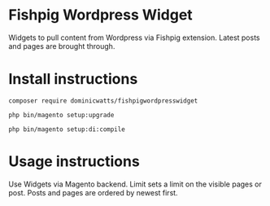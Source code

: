 # Fishpig Wordpress Widget

Widgets to pull content from Wordpress via Fishpig extension. Latest posts and pages are brought through.

# Install instructions #

`composer require dominicwatts/fishpigwordpresswidget`

`php bin/magento setup:upgrade`

`php bin/magento setup:di:compile`

# Usage instructions #

Use Widgets via Magento backend. Limit sets a limit on the visible pages or post. Posts and pages are ordered by newest first.